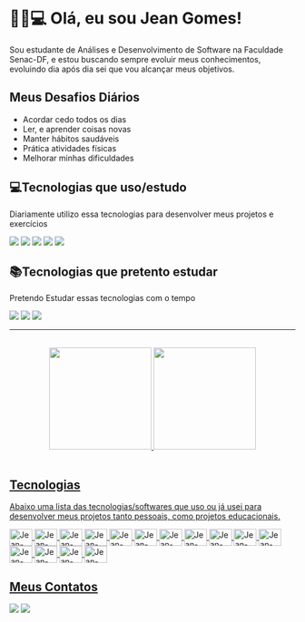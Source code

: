 <h1>🧔🏽💻 Olá, eu sou Jean Gomes!</h1>
<p>Sou estudante de Análises e Desenvolvimento de Software na Faculdade Senac-DF, e estou buscando sempre evoluir meus conhecimentos, evoluindo dia após dia sei que vou alcançar meus objetivos.</p>
<h2>Meus Desafios Diários</h2>
<ul>
  <li>Acordar cedo todos os dias</li>
  <li>Ler, e aprender coisas novas</li>
  <li>Manter hábitos saudáveis</li>
  <li>Prática atividades físicas</li>
  <li>Melhorar minhas dificuldades</li>
</ul>
<h2>💻Tecnologias que uso/estudo</h2>
<p>Diariamente utilizo essa tecnologias para desenvolver meus projetos e exercícios</p>
<div>
  <a target="_blank"><img src="https://img.shields.io/badge/HTML-239120?style=for-the-badge&logo=html5&logoColor=white" target="_blank"></a>
  <a target="_blank"><img src="https://img.shields.io/badge/CSS-239120?&style=for-the-badge&logo=css3&logoColor=white" target="_blank"></a>
  <a target="_blank"><img src="https://img.shields.io/badge/JavaScript-F7DF1E?style=for-the-badge&logo=javascript&logoColor=black" target="_blank"></a>
  <a target="_blank"><img src="https://img.shields.io/badge/Node.js-43853D?style=for-the-badge&logo=node.js&logoColor=white" target="_blank"></a>
  <a target="_blank"><img src="https://img.shields.io/badge/PHP-777BB4?style=for-the-badge&logo=php&logoColor=white" target="_blank"></a>
</div>

<h2>📚Tecnologias que pretento estudar</h2>
<p>Pretendo Estudar essas tecnologias com o tempo</p>
<div>
  <a target="_blank"><img src="https://img.shields.io/badge/TypeScript-007ACC?style=for-the-badge&logo=typescript&logoColor=white" target="_blank"></a>
  <a target="_blank"><img src="https://img.shields.io/badge/Angular-DD0031?style=for-the-badge&logo=angular&logoColor=white" target="_blank"></a>
  <a target="_blank"><img src="https://img.shields.io/badge/React-20232A?style=for-the-badge&logo=react&logoColor=61DAFB" target="_blank"></a>
</div>
<hr><br>
<div align="center">
  <a href="https://github.com/jeangomes13">
  <img height="180em" src="https://github-readme-stats.vercel.app/api?username=jeangomes13&show_icons=true&theme=dark&include_all_commits=true&count_private=true"/>
  <img height="180em" src="https://github-readme-stats.vercel.app/api/top-langs/?username=jeangomes13&layout=compact&langs_count=7&theme=dark"/>
</div>
<div style="display: inline_block"><br>
  <h2>Tecnologias</h2>
  <p>Abaixo uma lista das tecnologias/softwares que uso ou já usei para desenvolver meus projetos tanto pessoais, como projetos educacionais.<p>
  <img align="center" alt="Jean-HTML" height="30" width="40" src="https://cdn.jsdelivr.net/gh/devicons/devicon/icons/html5/html5-original.svg">
  <img align="center" alt="Jean-CSS" height="30" width="40" src="https://cdn.jsdelivr.net/gh/devicons/devicon/icons/css3/css3-original.svg">
  <img align="center" alt="Jean-JavaScript" height="30" width="40" src="https://cdn.jsdelivr.net/gh/devicons/devicon/icons/javascript/javascript-original.svg">
  <img align="center" alt="Jean-PHP" height="30" width="40" src="https://cdn.jsdelivr.net/gh/devicons/devicon/icons/php/php-original.svg">
  <img align="center" alt="Jean-MySql" height="30" width="40" src="https://cdn.jsdelivr.net/gh/devicons/devicon/icons/mysql/mysql-original-wordmark.svg">
  <img align="center" alt="Jean-Bootstrap" height="30" width="40" src="https://cdn.jsdelivr.net/gh/devicons/devicon/icons/bootstrap/bootstrap-plain-wordmark.svg" />
  <img align="center" alt="Jean-Google" height="30" width="40" src="https://cdn.jsdelivr.net/gh/devicons/devicon/icons/chrome/chrome-original.svg">
  <img align="center" alt="Jean-Git" height="30" width="40" src="https://cdn.jsdelivr.net/gh/devicons/devicon/icons/git/git-original-wordmark.svg"> 
  <img align="center" alt="Jean-GitHub" height="30" width="40" src="https://cdn.jsdelivr.net/gh/devicons/devicon/icons/github/github-original-wordmark.svg">
  <img align="center" alt="Jean-Moodle" height="30" width="40" src="https://cdn.jsdelivr.net/gh/devicons/devicon/icons/moodle/moodle-original.svg">
  <img align="center" alt="Jean-NodeJS" height="30" width="40" src="https://cdn.jsdelivr.net/gh/devicons/devicon/icons/nodejs/nodejs-original.svg">
  <img align="center" alt="Jean-Python" height="30" width="40" src="https://cdn.jsdelivr.net/gh/devicons/devicon/icons/python/python-original-wordmark.svg">
  <img align="center" alt="Jean-VScode" height="30" width="40" src="https://cdn.jsdelivr.net/gh/devicons/devicon/icons/vscode/vscode-original.svg">
  <img align="center" alt="Jean-VScode" height="30" width="40" src="https://cdn.jsdelivr.net/gh/devicons/devicon/icons/java/java-original.svg">
  <img align="center" alt="Jean-VScode" height="30" width="40" src="https://cdn.jsdelivr.net/gh/devicons/devicon/icons/arduino/arduino-original-wordmark.svg">
</div>
 <div>
   <h2>Meus Contatos</h2>
  <a href = "mailto:sjean7681@gmail.com"><img src="https://img.shields.io/badge/Gmail-D14836?style=for-the-badge&logo=gmail&logoColor=white" destino ="_blank"></a>
  <a href="https://www.linkedin.com/in/jean-gomes-99027b173" target="_blank"><img src="https://img.shields.io/badge/LinkedIn-0077B5?style=for-the-badge&logo=linkedin&logoColor=white" target="_blank"></a>
</div>
